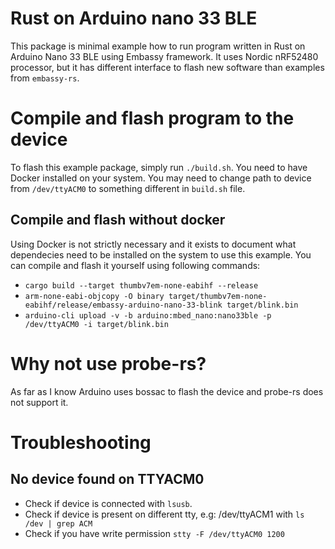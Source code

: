 # Rust on Arduino nano 33 BLE
This package is minimal example how to run program written in Rust on Arduino Nano 33 BLE using Embassy framework.
It uses Nordic nRF52480 processor, but it has different interface to flash new software than examples from `embassy-rs`.

# Compile and flash program to the device
To flash this example package, simply run `./build.sh`. You need to have Docker installed on your system.
You may need to change path to device from `/dev/ttyACM0` to something different in `build.sh` file.

## Compile and flash without docker
Using Docker is not strictly necessary and it exists to document what dependecies need to be installed on the system to use this example.
You can compile and flash it yourself using following commands:
* `cargo build --target thumbv7em-none-eabihf --release`
* `arm-none-eabi-objcopy -O binary target/thumbv7em-none-eabihf/release/embassy-arduino-nano-33-blink target/blink.bin`
* `arduino-cli upload -v -b arduino:mbed_nano:nano33ble -p /dev/ttyACM0 -i target/blink.bin`

# Why not use probe-rs?
As far as I know Arduino uses bossac to flash the device and probe-rs does not support it.

# Troubleshooting

## No device found on TTYACM0

* Check if device is connected with `lsusb`.
* Check if device is present on different tty, e.g: /dev/ttyACM1 with `ls /dev | grep ACM`
* Check if you have write permission `stty -F /dev/ttyACM0 1200`
